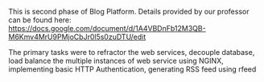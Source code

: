 This is second phase of Blog Platform. Details provided by our professor can be found here:
https://docs.google.com/document/d/1A4VBDnFb12M3QB-M6Kmv4MrU9PMjoCbJr0l5s0zuDTU/edit

The primary tasks were to refractor the web services, decouple database, load balance the multiple instances of web service using NGINX, implementing basic HTTP Authentication, generating RSS feed using rfeed
